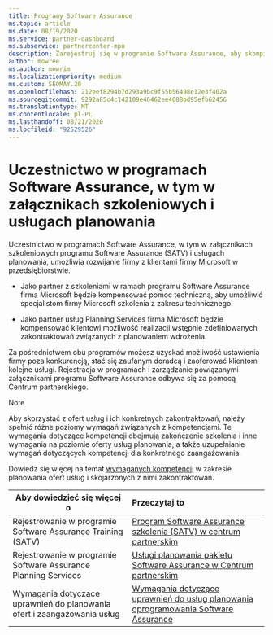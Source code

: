 ```yaml
---
title: Programy Software Assurance
ms.topic: article
ms.date: 08/19/2020
ms.service: partner-dashboard
ms.subservice: partnercenter-mpn
description: Zarejestruj się w programie Software Assurance, aby skompilować firmę i uzyskać wynagrodzenie za dostarczanie szkoleń i planowanie klientów korporacyjnych.
author: mowree
ms.author: mowrim
ms.localizationpriority: medium
ms.custom: SEOMAY.20
ms.openlocfilehash: 212eef8294b7d293a9bc9f55b56498e12e3f402a
ms.sourcegitcommit: 9292a85c4c142109e46462ee4088bd95efb62456
ms.translationtype: MT
ms.contentlocale: pl-PL
ms.lasthandoff: 08/21/2020
ms.locfileid: "92529526"
---
```

# <a name="participate-in-software-assurance-programs-including-training-vouchers-and-planning-services"></a>Uczestnictwo w programach Software Assurance, w tym w załącznikach szkoleniowych i usługach planowania

Uczestnictwo w programach Software Assurance, w tym w załącznikach szkoleniowych programu Software Assurance (SATV) i usługach planowania, umożliwia rozwijanie firmy z klientami firmy Microsoft w przedsiębiorstwie. 

- Jako partner z szkoleniami w ramach programu Software Assurance firma Microsoft będzie kompensować pomoc techniczną, aby umożliwić specjalistom firmy Microsoft szkolenia z zakresu technicznego. 

- Jako partner usług Planning Services firma Microsoft będzie kompensować klientowi możliwość realizacji wstępnie zdefiniowanych zakontraktowań związanych z planowaniem wdrożenia. 

Za pośrednictwem obu programów możesz uzyskać możliwość ustawienia firmy poza konkurencją, stać się zaufanym doradcą i zaoferować klientom kolejne usługi. Rejestracja w programach i zarządzanie powiązanymi załącznikami programu Software Assurance odbywa się za pomocą Centrum partnerskiego.

> [!NOTE]
> Aby skorzystać z ofert usług i ich konkretnych zakontraktowań, należy spełnić różne poziomy wymagań związanych z kompetencjami. Te wymagania dotyczące kompetencji obejmują zakończenie szkolenia i inne wymagania na poziomie oferty usług planowania, a także uzupełnianie wymagań dotyczących kompetencji dla konkretnego zaangażowania.  
>
> Dowiedz się więcej na temat [wymaganych kompetencji](software-assurance-dps-requirements.md) w zakresie planowania ofert usług i skojarzonych z nimi zakontraktowań.


|**Aby dowiedzieć się więcej o**   |**Przeczytaj to**   |
|--------------------------|:------------------|
|Rejestrowanie w programie Software Assurance Training (SATV)  | [Program Software Assurance szkolenia (SATV) w centrum partnerskim](software-assurance-satv.md)|
|Rejestrowanie w programie Software Assurance Planning Services | [Usługi planowania pakietu Software Assurance w Centrum partnerskim](software-assurance-dps.md) |
|Wymagania dotyczące uprawnień do planowania ofert i zaangażowania usług  | [Wymagania dotyczące uprawnień do usług planowania oprogramowania Software Assurance](software-assurance-dps-requirements.md)  |